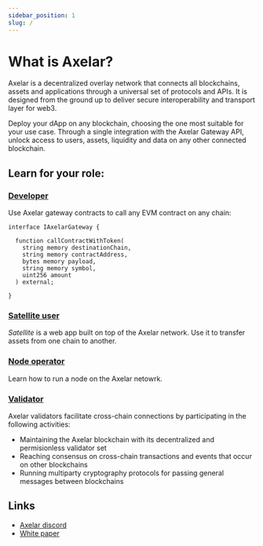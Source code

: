 ```yaml
---
sidebar_position: 1
slug: /
---
```


# What is Axelar?

Axelar is a decentralized overlay network that connects all blockchains, assets and applications through a universal set of protocols and APIs. It is designed from the ground up to deliver secure interoperability and transport layer for web3.

Deploy your dApp on any blockchain, choosing the one most suitable for your use case. Through a single integration with the Axelar Gateway API, unlock access to users, assets, liquidity and data on any other connected blockchain.

## Learn for your role:

### [Developer](dev.md)

Use Axelar gateway contracts to call any EVM contract on any chain:

```solidity
interface IAxelarGateway {

  function callContractWithToken(
    string memory destinationChain,
    string memory contractAddress,
    bytes memory payload,
    string memory symbol,
    uint256 amount
  ) external;

}
```

### [Satellite user](resources/satellite.md)

_Satellite_ is a web app built on top of the Axelar network. Use it to transfer assets from one chain to another.

### [Node operator](node/join.md)

Learn how to run a node on the Axelar netowrk.

### [Validator](validator/setup/overview.md)

Axelar validators facilitate cross-chain connections by participating in the following activities:

- Maintaining the Axelar blockchain with its decentralized and permisionless validator set
- Reaching consensus on cross-chain transactions and events that occur on other blockchains
- Running multiparty cryptography protocols for passing general messages between blockchains

## Links

- [Axelar discord](https://discord.gg/aRZ3Ra6f7D)
- [White paper](https://axelar.network/wp-content/uploads/2021/07/axelar_whitepaper.pdf)
